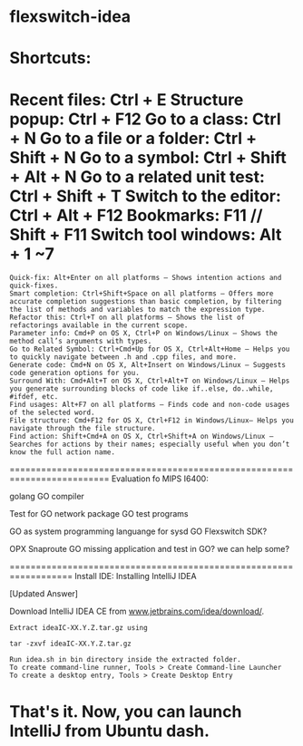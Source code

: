 # flexswitch-idea

Shortcuts:
=======================================================
Recent files:  				Ctrl + E 
Structure popup: 			Ctrl + F12 
Go to a class: 				Ctrl + N
Go to a file or a folder:	Ctrl + Shift + N
Go to a symbol:				Ctrl + Shift + Alt + N
Go to a related unit test:	Ctrl + Shift + T
Switch to the editor:		Ctrl + Alt + F12
Bookmarks: 					F11  // Shift + F11
Switch tool windows:        Alt + 1 ~7 
=========================================================


    Quick-fix: Alt+Enter on all platforms — Shows intention actions and quick-fixes.
    Smart completion: Ctrl+Shift+Space on all platforms — Offers more accurate completion suggestions than basic completion, by filtering the list of methods and variables to match the expression type.
    Refactor this: Ctrl+T on all platforms — Shows the list of refactorings available in the current scope.
    Parameter info: Cmd+P on OS X, Ctrl+P on Windows/Linux — Shows the method call’s arguments with types.
    Go to Related Symbol: Ctrl+Cmd+Up for OS X, Ctrl+Alt+Home — Helps you to quickly navigate between .h and .cpp files, and more.
    Generate code: Cmd+N on OS X, Alt+Insert on Windows/Linux — Suggests code generation options for you.
    Surround With: Cmd+Alt+T on OS X, Ctrl+Alt+T on Windows/Linux — Helps you generate surrounding blocks of code like if..else, do..while, #ifdef, etc.
    Find usages: Alt+F7 on all platforms — Finds code and non-code usages of the selected word.
    File structure: Cmd+F12 for OS X, Ctrl+F12 in Windows/Linux— Helps you navigate through the file structure.
    Find action: Shift+Cmd+A on OS X, Ctrl+Shift+A on Windows/Linux — Searches for actions by their names; especially useful when you don’t know the full action name.
=========================================================================
Evaluation fo MIPS I6400:

golang
GO compiler

Test for GO network package
GO test programs

GO as system programming languange for sysd
GO Flexswitch SDK?

OPX Snaproute GO missing application and test in GO? we  can help some?

==================================================================
Install IDE:
Installing IntelliJ IDEA

[Updated Answer]

Download IntelliJ IDEA CE from www.jetbrains.com/idea/download/.

    Extract ideaIC-XX.Y.Z.tar.gz using

    tar -zxvf ideaIC-XX.Y.Z.tar.gz

    Run idea.sh in bin directory inside the extracted folder.
    To create command-line runner, Tools > Create Command-line Launcher
    To create a desktop entry, Tools > Create Desktop Entry

That's it. Now, you can launch IntelliJ from Ubuntu dash.
====================================================================

